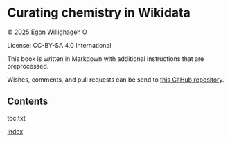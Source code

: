 # Curating chemistry in Wikidata

© 2025  <a href="https://orcid.org/0000-0001-7542-0286">Egon Willighagen <img src="/wikidata-chemistry-curation/images/ORCID-iD_icon_unauth_vector.svg" width="14" alt="ORCID Logo"/></a>

License: CC-BY-SA 4.0 International

This book is written in Markdown with additional instructions that are preprocessed.

Wishes, comments, and pull requests can be send to
[this GitHub repository](https://github.com/BlueObelisk/wikidata-chemistry-curation).

## Contents

<toc>toc.txt</toc>

[Index](indexList.i.md) <br />
